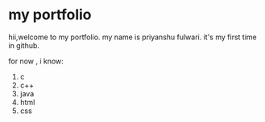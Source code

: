 # my portfolio

hii,welcome to my portfolio. my name is priyanshu fulwari. it's my first time in github. 

for now , i know:

1. c
2. c++
3. java
4. html
5. css 